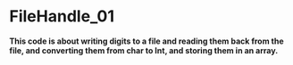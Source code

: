 # FileHandle_01

**This code is about writing digits to a file and reading them back from the file, and converting them from char to Int, and storing them in  an array.**
